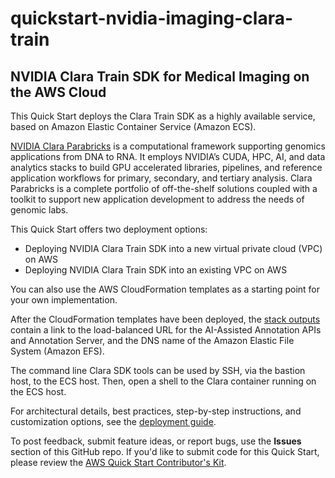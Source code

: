 # quickstart-nvidia-imaging-clara-train
## NVIDIA Clara Train SDK for Medical Imaging on the AWS Cloud

This Quick Start deploys the Clara Train SDK as a highly available service, based on Amazon Elastic Container Service (Amazon ECS).

[NVIDIA Clara Parabricks](https://developer.nvidia.com/clara-parabricks) is a computational framework supporting genomics applications from DNA to RNA. It employs NVIDIA’s CUDA, HPC, AI, and data analytics stacks to build GPU accelerated libraries, pipelines, and reference application workflows for primary, secondary, and tertiary analysis. Clara Parabricks is a complete portfolio of off-the-shelf solutions coupled with a toolkit to support new application development to address the needs of genomic labs.

This Quick Start offers two deployment options:

- Deploying NVIDIA Clara Train SDK into a new virtual private cloud (VPC) on AWS
- Deploying NVIDIA Clara Train SDK into an existing VPC on AWS

You can also use the AWS CloudFormation templates as a starting point for your own implementation.

After the CloudFormation templates have been deployed, the [stack outputs](http://docs.aws.amazon.com/AWSCloudFormation/latest/UserGuide/outputs-section-structure.html) contain a link to the load-balanced URL for the AI-Assisted Annotation APIs and Annotation Server, and the DNS name of the Amazon Elastic File System (Amazon EFS).

The command line Clara SDK tools can be used by SSH, via the bastion host, to the ECS host. Then, open a shell to the Clara container running on the ECS host.

For architectural details, best practices, step-by-step instructions, and customization options, see the 
[deployment guide](https://fwd.aws/bzV9V).

To post feedback, submit feature ideas, or report bugs, use the **Issues** section of this GitHub repo.
If you'd like to submit code for this Quick Start, please review the [AWS Quick Start Contributor's Kit](https://aws-quickstart.github.io/). 
